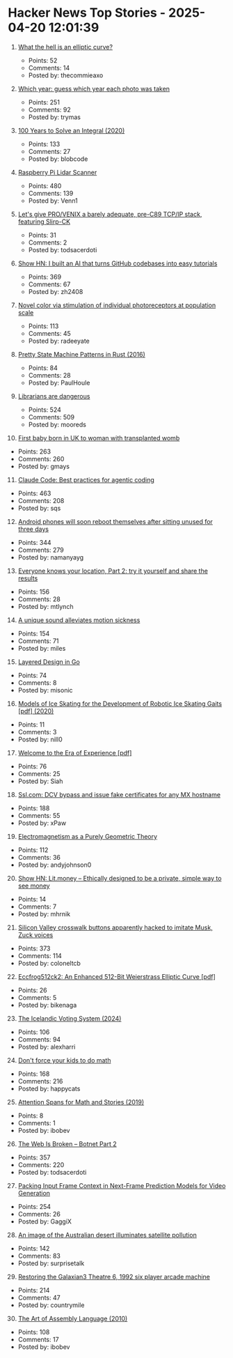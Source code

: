 # Hacker News Top Stories - 2025-04-20 12:01:39

1. [What the hell is an elliptic curve?](https://onlynv.dev/blog/what-the-hell-is-an-elliptic-curve)
   - Points: 52
   - Comments: 14
   - Posted by: thecommieaxo

2. [Which year: guess which year each photo was taken](https://whichyr.com/)
   - Points: 251
   - Comments: 92
   - Posted by: trymas

3. [100 Years to Solve an Integral (2020)](https://liorsinai.github.io/mathematics/2020/08/27/secant-mercator.html)
   - Points: 133
   - Comments: 27
   - Posted by: blobcode

4. [Raspberry Pi Lidar Scanner](https://github.com/PiLiDAR/PiLiDAR)
   - Points: 480
   - Comments: 139
   - Posted by: Venn1

5. [Let's give PRO/VENIX a barely adequate, pre-C89 TCP/IP stack, featuring Slirp-CK](http://oldvcr.blogspot.com/2025/04/lets-give-provenix-barely-adequate-pre.html)
   - Points: 31
   - Comments: 2
   - Posted by: todsacerdoti

6. [Show HN: I built an AI that turns GitHub codebases into easy tutorials](https://github.com/The-Pocket/Tutorial-Codebase-Knowledge)
   - Points: 369
   - Comments: 67
   - Posted by: zh2408

7. [Novel color via stimulation of individual photoreceptors at population scale](https://www.science.org/doi/10.1126/sciadv.adu1052)
   - Points: 113
   - Comments: 45
   - Posted by: radeeyate

8. [Pretty State Machine Patterns in Rust (2016)](https://hoverbear.org/blog/rust-state-machine-pattern/)
   - Points: 84
   - Comments: 28
   - Posted by: PaulHoule

9. [Librarians are dangerous](https://bradmontague.substack.com/p/librarians-are-dangerous)
   - Points: 524
   - Comments: 509
   - Posted by: mooreds

10. [First baby born in UK to woman with transplanted womb](https://www.bbc.com/news/articles/c78jd517z87o)
   - Points: 263
   - Comments: 260
   - Posted by: gmays

11. [Claude Code: Best practices for agentic coding](https://www.anthropic.com/engineering/claude-code-best-practices)
   - Points: 463
   - Comments: 208
   - Posted by: sqs

12. [Android phones will soon reboot themselves after sitting unused for three days](https://arstechnica.com/gadgets/2025/04/android-phones-will-soon-reboot-themselves-after-sitting-unused-for-3-days/)
   - Points: 344
   - Comments: 279
   - Posted by: namanyayg

13. [Everyone knows your location, Part 2: try it yourself and share the results](https://timsh.org/everyone-knows-your-location-part-2-try-it-yourself/)
   - Points: 156
   - Comments: 28
   - Posted by: mtlynch

14. [A unique sound alleviates motion sickness](https://www.nagoya-u.ac.jp/researchinfo/result-en/2025/04/20250408-01.html)
   - Points: 154
   - Comments: 71
   - Posted by: miles

15. [Layered Design in Go](https://jerf.org/iri/post/2025/go_layered_design/)
   - Points: 74
   - Comments: 8
   - Posted by: misonic

16. [Models of Ice Skating for the Development of Robotic Ice Skating Gaits [pdf] (2020)](https://www2.eecs.berkeley.edu/Pubs/TechRpts/2021/EECS-2021-162.pdf)
   - Points: 11
   - Comments: 3
   - Posted by: nill0

17. [Welcome to the Era of Experience [pdf]](https://storage.googleapis.com/deepmind-media/Era-of-Experience%20/The%20Era%20of%20Experience%20Paper.pdf)
   - Points: 76
   - Comments: 25
   - Posted by: Siah

18. [Ssl.com: DCV bypass and issue fake certificates for any MX hostname](https://bugzilla.mozilla.org/show_bug.cgi?id=1961406)
   - Points: 188
   - Comments: 55
   - Posted by: xPaw

19. [Electromagnetism as a Purely Geometric Theory](https://iopscience.iop.org/article/10.1088/1742-6596/2987/1/012001)
   - Points: 112
   - Comments: 36
   - Posted by: andyjohnson0

20. [Show HN: Lit.money – Ethically designed to be a private, simple way to see money](https://lit.money/)
   - Points: 14
   - Comments: 7
   - Posted by: mhrnik

21. [Silicon Valley crosswalk buttons apparently hacked to imitate Musk, Zuck voices](https://www.paloaltoonline.com/technology/2025/04/12/silicon-valley-crosswalk-buttons-apparently-hacked-to-imitate-musk-zuckerberg-voices/)
   - Points: 373
   - Comments: 114
   - Posted by: coloneltcb

22. [Eccfrog512ck2: An Enhanced 512-Bit Weierstrass Elliptic Curve [pdf]](https://arxiv.org/abs/2504.09584)
   - Points: 26
   - Comments: 5
   - Posted by: bikenaga

23. [The Icelandic Voting System (2024)](https://smarimccarthy.is/posts/2024-11-25-voting-system/)
   - Points: 106
   - Comments: 94
   - Posted by: alexharri

24. [Don't force your kids to do math](https://blog.avocados.ovh/posts/how-to-force-your-kids-to-do-math/)
   - Points: 168
   - Comments: 216
   - Posted by: happycats

25. [Attention Spans for Math and Stories (2019)](https://www.jeremykun.com/2019/03/26/attention-spans-for-math-and-stories/)
   - Points: 8
   - Comments: 1
   - Posted by: ibobev

26. [The Web Is Broken – Botnet Part 2](https://jan.wildeboer.net/2025/04/Web-is-Broken-Botnet-Part-2/)
   - Points: 357
   - Comments: 220
   - Posted by: todsacerdoti

27. [Packing Input Frame Context in Next-Frame Prediction Models for Video Generation](https://lllyasviel.github.io/frame_pack_gitpage/)
   - Points: 254
   - Comments: 26
   - Posted by: GaggiX

28. [An image of the Australian desert illuminates satellite pollution](https://www.thisiscolossal.com/2025/04/a-stunning-image-of-the-australian-desert-illuminates-the-growing-problem-of-satellite-pollution/)
   - Points: 142
   - Comments: 83
   - Posted by: surprisetalk

29. [Restoring the Galaxian3 Theatre 6, 1992 six player arcade machine](https://philwip.com/2025/04/14/galaxian-3-project-revival/)
   - Points: 214
   - Comments: 47
   - Posted by: countrymile

30. [The Art of Assembly Language (2010)](https://www.plantation-productions.com/Webster/www.artofasm.com/Linux/HTML/AoATOC.html)
   - Points: 108
   - Comments: 17
   - Posted by: ibobev

